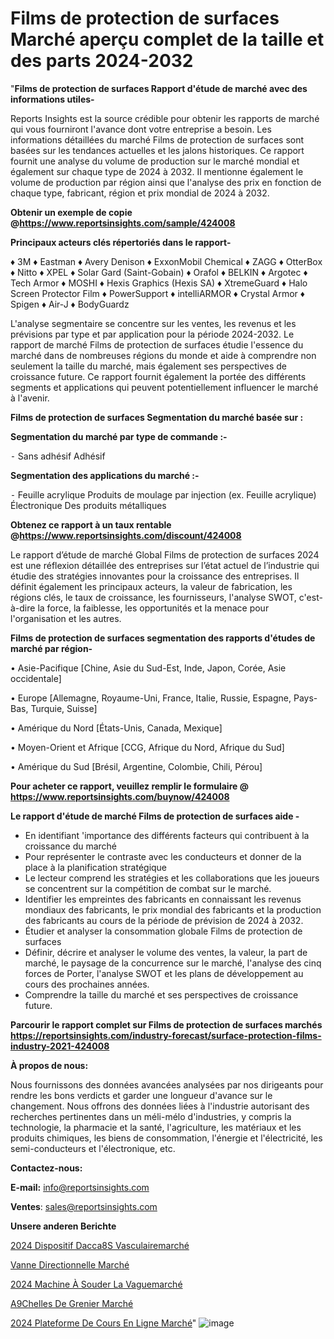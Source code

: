 # Films de protection de surfaces Marché aperçu complet de la taille et des parts 2024-2032

"<strong>Films de protection de surfaces Rapport d'étude de marché avec des informations utiles-</strong>

Reports Insights est la source crédible pour obtenir les rapports de marché qui vous fourniront l'avance dont votre entreprise a besoin. Les informations détaillées du marché Films de protection de surfaces sont basées sur les tendances actuelles et les jalons historiques. Ce rapport fournit une analyse du volume de production sur le marché mondial et également sur chaque type de 2024 à 2032. Il mentionne également le volume de production par région ainsi que l'analyse des prix en fonction de chaque type, fabricant, région et prix mondial de 2024 à 2032.

<strong><b>Obtenir un exemple de copie @</b></strong><a href=https://www.reportsinsights.com/sample/424008><strong><b>https://www.reportsinsights.com/sample/424008</b></strong></a>

<b>Principaux acteurs clés répertoriés dans le rapport-</b>

<b> </b>♦ 3M
♦ Eastman
♦ Avery Denison
♦ ExxonMobil Chemical
♦ ZAGG
♦ OtterBox
♦ Nitto
♦ XPEL
♦ Solar Gard (Saint-Gobain)
♦ Orafol
♦ BELKIN
♦ Argotec
♦ Tech Armor
♦ MOSHI
♦ Hexis Graphics (Hexis SA)
♦ XtremeGuard
♦ Halo Screen Protector Film
♦ PowerSupport
♦ intelliARMOR
♦ Crystal Armor
♦ Spigen
♦ Air-J
♦ BodyGuardz

L'analyse segmentaire se concentre sur les ventes, les revenus et les prévisions par type et par application pour la période 2024-2032. Le rapport de marché Films de protection de surfaces étudie l'essence du marché dans de nombreuses régions du monde et aide à comprendre non seulement la taille du marché, mais également ses perspectives de croissance future. Ce rapport fournit également la portée des différents segments et applications qui peuvent potentiellement influencer le marché à l'avenir.

<strong>Films de protection de surfaces Segmentation du marché basée sur :</strong>

<strong>Segmentation du marché par type de commande :-</strong>

⁃ Sans adhésif
Adhésif

<strong>Segmentation des applications du marché :-</strong>

⁃ Feuille acrylique
Produits de moulage par injection (ex. Feuille acrylique)
Électronique
Des produits métalliques

<strong><b>Obtenez ce rapport à un taux rentable @</b></strong><a href=https://www.reportsinsights.com/discount/424008><strong><b>https://www.reportsinsights.com/discount/424008</b></strong></a>

Le rapport d’étude de marché Global Films de protection de surfaces 2024 est une réflexion détaillée des entreprises sur l’état actuel de l’industrie qui étudie des stratégies innovantes pour la croissance des entreprises. Il définit également les principaux acteurs, la valeur de fabrication, les régions clés, le taux de croissance, les fournisseurs, l'analyse SWOT, c'est-à-dire la force, la faiblesse, les opportunités et la menace pour l'organisation et les autres.

<strong>Films de protection de surfaces segmentation des rapports d'études de marché par région-</strong>

• Asie-Pacifique [Chine, Asie du Sud-Est, Inde, Japon, Corée, Asie occidentale]

• Europe [Allemagne, Royaume-Uni, France, Italie, Russie, Espagne, Pays-Bas, Turquie, Suisse]

• Amérique du Nord [États-Unis, Canada, Mexique]

• Moyen-Orient et Afrique [CCG, Afrique du Nord, Afrique du Sud]

• Amérique du Sud [Brésil, Argentine, Colombie, Chili, Pérou]

<strong>Pour acheter ce rapport, veuillez remplir le formulaire @   <a href=https://www.reportsinsights.com/buynow/424008>https://www.reportsinsights.com/buynow/424008</a></strong>

<strong>Le rapport d'étude de marché Films de protection de surfaces aide -</strong>
<ul>
  <li>En identifiant 'importance des différents facteurs qui contribuent à la croissance du marché</li>
  <li>Pour représenter le contraste avec les conducteurs et donner de la place à la planification stratégique</li>
  <li>Le lecteur comprend les stratégies et les collaborations que les joueurs se concentrent sur la compétition de combat sur le marché.</li>
  <li>Identifier les empreintes des fabricants en connaissant les revenus mondiaux des fabricants, le prix mondial des fabricants et la production des fabricants au cours de la période de prévision de 2024 à 2032.</li>
  <li>Étudier et analyser la consommation globale Films de protection de surfaces</li>
  <li>Définir, décrire et analyser le volume des ventes, la valeur, la part de marché, le paysage de la concurrence sur le marché, l'analyse des cinq forces de Porter, l'analyse SWOT et les plans de développement au cours des prochaines années.</li>
  <li>Comprendre la taille du marché et ses perspectives de croissance future.</li>
</ul>

<strong>Parcourir le rapport complet sur Films de protection de surfaces marchés <a href=https://reportsinsights.com/industry-forecast/surface-protection-films-industry-2021-424008>https://reportsinsights.com/industry-forecast/surface-protection-films-industry-2021-424008</a></strong>

<strong>À propos de nous:</strong>

Nous fournissons des données avancées analysées par nos dirigeants pour rendre les bons verdicts et garder une longueur d'avance sur le changement. Nous offrons des données liées à l'industrie autorisant des recherches pertinentes dans un méli-mélo d'industries, y compris la technologie, la pharmacie et la santé, l'agriculture, les matériaux et les produits chimiques, les biens de consommation, l'énergie et l'électricité, les semi-conducteurs et l'électronique, etc.

<strong>Contactez-nous:</strong>

<strong>E-mail:</strong> <a href=mailto:info@reportsinsights.com>info@reportsinsights.com</a>

<strong>Ventes</strong>: <a href=mailto:sales@reportsinsights.com>sales@reportsinsights.com</a>

<strong>Unsere anderen Berichte</strong>

<a href=https://www.linkedin.com/pulse/2024-dispositif-dacc%C3%A8s-vasculairemarch%C3%A9-domaines-v2j9c/>2024 Dispositif Dacca8S Vasculairemarché</a>

<a href=https://www.linkedin.com/pulse/vanne-directionnelle-march%C3%A9-de-la-taille-2024-rdb8c/>Vanne Directionnelle Marché</a>

<a href=https://www.linkedin.com/pulse/2024-machine-à-souder-la-vaguemarché-segmentation-k663c/>2024 Machine À Souder La Vaguemarché</a>

<a href=https://www.linkedin.com/pulse/%C3%A9chelles-de-grenier-march%C3%A9-tendance-et-dwfaf/>A9Chelles De Grenier Marché</a>

<a href=https://www.linkedin.com/pulse/2024-plateforme-de-cours-en-ligne-march%C3%A9-a9chc/>2024 Plateforme De Cours En Ligne Marché</a>"
![image](https://github.com/daminid12/RImarket/assets/158430485/bb7b6247-27cf-4326-8513-a69fcdeccff3)
